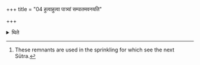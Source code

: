 +++
title = "04 हुत्वाहुत्वा पात्र्यां सम्पातमवनयति"

+++

<details><summary>थिते</summary>

4. After every act of offering he pours the remnants in a wooden vessel.[^1]   

[^1]: These remnants are used in the sprinkling for which see the next Sūtra.  
</details>
